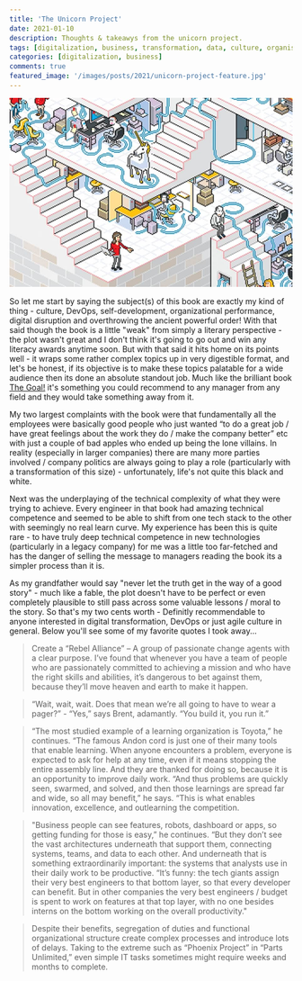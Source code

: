 ```yaml
---
title: 'The Unicorn Project'
date: 2021-01-10
description: Thoughts & takeawys from the unicorn project.
tags: [digitalization, business, transformation, data, culture, organisation, driven, improvement, devops, unicorn, ]
categories: [digitalization, business]
comments: true
featured_image: '/images/posts/2021/unicorn-project-feature.jpg'
---
```


![](/images/posts/2021/unicorn-project.jpg)

So let me start by saying the subject(s) of this book are exactly my kind of thing - culture, DevOps, self-development, organizational performance, digital disruption and overthrowing the ancient powerful order! With that said though the book is a little "weak" from simply a literary perspective - the plot wasn't great and I don't think it's going to go out and win any literacy awards anytime soon. But with that said it hits home on its points well - it wraps some rather complex topics up in very digestible format, and let's be honest, if its objective is to make these topics palatable for a wide audience then its done an absolute standout job. Much like the brilliant book [The Goal!](https://www.amazon.com/Goal-Process-Ongoing-Improvement/dp/0884271951) it's something you could recommend to any manager from any field and they would take something away from it.

My two largest complaints with the book were that fundamentally all the employees were basically good people who just wanted “to do a great job / have great feelings about the work they do / make the company better” etc with just a couple of bad apples who ended up being the lone villains. In reality (especially in larger companies) there are many more parties involved / company politics are always going to play a role (particularly with a transformation of this size) - unfortunately, life's not quite this black and white.

Next was the underplaying of the technical complexity of what they were trying to achieve. Every engineer in that book had amazing technical competence and seemed to be able to shift from one tech stack to the other with seemingly no real learn curve. My experience has been this is quite rare - to have truly deep technical competence in new technologies (particularly in a legacy company) for me was a little too far-fetched and has the danger of selling the message to managers reading the book its a simpler process than it is.  

As my grandfather would say "never let the truth get in the way of a good story" - much like a fable, the plot doesn't have to be perfect or even completely plausible to still pass across some valuable lessons / moral to the story. So that's my two cents worth - Definitly recommendable to anyone interested in digital transformation, DevOps or just agile culture in general. Below you'll see some of my favorite quotes I took away...

> Create a “Rebel Alliance” – A group of passionate change agents with a clear purpose. I’ve found that whenever you have a team of people who are passionately committed to achieving a mission and who have the right skills and abilities, it’s dangerous to bet against them, because they’ll move heaven and earth to make it happen.

> “Wait, wait, wait. Does that mean we’re all going to have to wear a pager?” - “Yes,” says Brent, adamantly. “You build it, you run it.”

> “The most studied example of a learning organization is Toyota,” he continues. “The famous Andon cord is just one of their many tools that enable learning. When anyone encounters a problem, everyone is expected to ask for help at any time, even if it means stopping the entire assembly line. And they are thanked for doing so, because it is an opportunity to improve daily work.
> “And thus problems are quickly seen, swarmed, and solved, and then those learnings are spread far and wide, so all may benefit,” he says. “This is what enables innovation, excellence, and outlearning the competition.

> "Business people can see features, robots, dashboard or apps, so getting funding for those is easy,” he continues. “But they don’t see the vast architectures underneath that support them, connecting systems, teams, and data to each other. And underneath that is something extraordinarily important: the systems that analysts use in their daily work to be productive. “It’s funny: the tech giants assign their very best engineers to that bottom layer, so that every developer can benefit. But in other companies the very best engineers / budget is spent to work on features at that top layer, with no one besides interns on the bottom working on the overall productivity."

> Despite their benefits, segregation of duties and functional organizational structure create complex processes and introduce lots of delays. Taking to the extreme such as “Phoenix Project” in “Parts Unlimited,” even simple IT tasks sometimes might require weeks and months to complete.
